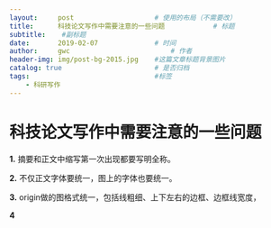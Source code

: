 ```yaml
---
layout:     post   				    # 使用的布局（不需要改）
title:      科技论文写作中需要注意的一些问题			# 标题 
subtitle:    #副标题
date:       2019-02-07 				# 时间
author:     gwc 						# 作者
header-img: img/post-bg-2015.jpg 	#这篇文章标题背景图片
catalog: true 						# 是否归档
tags:								#标签
    - 科研写作
---
```


# 科技论文写作中需要注意的一些问题

**1.** 摘要和正文中缩写第一次出现都要写明全称。

**2.** 不仅正文字体要统一，图上的字体也要统一。

**3.** origin做的图格式统一，包括线粗细、上下左右的边框、边框线宽度，

**4** 



